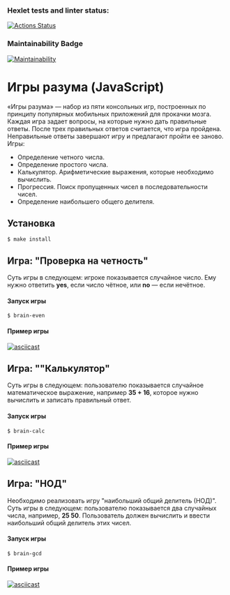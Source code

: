 ### Hexlet tests and linter status:

[![Actions Status](https://github.com/AleksandrWoW/frontend-project-44/actions/workflows/hexlet-check.yml/badge.svg)](https://github.com/AleksandrWoW/frontend-project-44/actions)

### Maintainability Badge

[![Maintainability](https://api.codeclimate.com/v1/badges/5f895dd611ea2f4b58ca/maintainability)](https://codeclimate.com/github/AleksandrWoW/frontend-project-44/maintainability)

# Игры разума (JavaScript)
«Игры разума» — набор из пяти консольных игр, построенных по принципу популярных мобильных приложений для прокачки мозга. Каждая игра задает вопросы, на которые нужно дать правильные ответы. После трех правильных ответов считается, что игра пройдена. Неправильные ответы завершают игру и предлагают пройти ее заново. 
Игры:
- Определение четного числа.
- Определение простого числа.
- Калькулятор. Арифметические выражения, которые необходимо вычислить.
- Прогрессия. Поиск пропущенных чисел в последовательности чисел.
- Определение наибольшего общего делителя.
## Установка
```
$ make install
```
## Игра: "Проверка на четность"

Суть игры в следующем: игрокe показывается случайное число. Ему нужно ответить **yes**, если число чётное, или **no** — если нечётное.
#### Запуск игры
```
$ brain-even
``` 
#### Пример игры

[![asciicast](https://asciinema.org/a/fmORdT8z7nElEAUlwBLqsv6lq.svg)](https://asciinema.org/a/fmORdT8z7nElEAUlwBLqsv6lq)


## Игра: ""Калькулятор"
Суть игры в следующем: пользователю показывается случайное математическое выражение, например **35 + 16**, которое нужно вычислить и записать правильный ответ.

#### Запуск игры

```
$ brain-calc
```
#### Пример игры

[![asciicast](https://asciinema.org/a/hJlYCw8wcr0bC7a8aF1NjWoYD.svg)](https://asciinema.org/a/hJlYCw8wcr0bC7a8aF1NjWoYD)


## Игра: "НОД"
Необходимо реализовать игру "наибольший общий делитель (НОД)". Суть игры в следующем: пользователю показывается два случайных числа, например, **25 50**. Пользователь должен вычислить и ввести наибольший общий делитель этих чисел.
#### Запуск игры

```
$ brain-gcd
```
#### Пример игры

[![asciicast](https://asciinema.org/a/eJouskNe3WSkZfRoj2pqvKkv9.svg)](https://asciinema.org/a/eJouskNe3WSkZfRoj2pqvKkv9)
